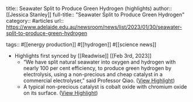 title:: Seawater Split to Produce Green Hydrogen (highlights)
author:: [[Jessica Stanley]]
full-title:: "Seawater Split to Produce Green Hydrogen"
category:: #articles
url:: https://www.adelaide.edu.au/newsroom/news/list/2023/01/30/seawater-split-to-produce-green-hydrogen

tags:: #[[energy production]] #[[hydrogen]] #[[science news]]

- Highlights first synced by [[Readwise]] [[Feb 3rd, 2023]]
	- “We have split natural seawater into oxygen and hydrogen with nearly 100 per cent efficiency, to produce green hydrogen by electrolysis, using a non-precious and cheap catalyst in a commercial electrolyser,” said Professor Qiao. ([View Highlight](https://read.readwise.io/read/01graah9215q47h8nmzdf40s0j))
	- A typical non-precious catalyst is cobalt oxide with chromium oxide on its surface. ([View Highlight](https://read.readwise.io/read/01graahcy3tbs0wd1dx5v9k0b5))
